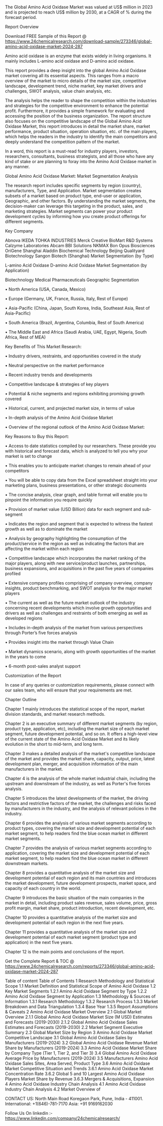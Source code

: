 The Global Amino Acid Oxidase Market was valued at US$ million in 2023 and is projected to reach US$ million by 2030, at a CAGR of % during the forecast period.

Report Overview

Download FREE Sample of this Report @ https://www.24chemicalresearch.com/download-sample/273346/global-amino-acid-oxidase-market-2024-287

Amino acid oxidase is an enzyme that exists widely in living organisms. It mainly includes L-amino acid oxidase and D-amino acid oxidase.

This report provides a deep insight into the global Amino Acid Oxidase market covering all its essential aspects. This ranges from a macro overview of the market to micro details of the market size, competitive landscape, development trend, niche market, key market drivers and challenges, SWOT analysis, value chain analysis, etc.

The analysis helps the reader to shape the competition within the industries and strategies for the competitive environment to enhance the potential profit. Furthermore, it provides a simple framework for evaluating and accessing the position of the business organization. The report structure also focuses on the competitive landscape of the Global Amino Acid Oxidase Market, this report introduces in detail the market share, market performance, product situation, operation situation, etc. of the main players, which helps the readers in the industry to identify the main competitors and deeply understand the competition pattern of the market.

In a word, this report is a must-read for industry players, investors, researchers, consultants, business strategists, and all those who have any kind of stake or are planning to foray into the Amino Acid Oxidase market in any manner.

Global Amino Acid Oxidase Market: Market Segmentation Analysis

The research report includes specific segments by region (country), manufacturers, Type, and Application. Market segmentation creates subsets of a market based on product type, end-user or application, Geographic, and other factors. By understanding the market segments, the decision-maker can leverage this targeting in the product, sales, and marketing strategies. Market segments can power your product development cycles by informing how you create product offerings for different segments.

Key Company

Abnova
IKEDA TOHKA INDUSTRIES
Merck
Creative BioMart
R&D Systems
Calzyme Laboratories
Abcam
BBI Solutions
NKMAX
Bon Opus Biosciences
OriGene
Shanghai Aladdin Biochemical Technology
Beijing Qualityard Biotechnology
Sangon Biotech (Shanghai)
Market Segmentation (by Type)

L-amino Acid Oxidase
D-amino Acid Oxidase
Market Segmentation (by Application)

Biotechnology
Medical Pharmaceuticals
Geographic Segmentation

• North America (USA, Canada, Mexico)

• Europe (Germany, UK, France, Russia, Italy, Rest of Europe)

• Asia-Pacific (China, Japan, South Korea, India, Southeast Asia, Rest of Asia-Pacific)

• South America (Brazil, Argentina, Columbia, Rest of South America)

• The Middle East and Africa (Saudi Arabia, UAE, Egypt, Nigeria, South Africa, Rest of MEA)

Key Benefits of This Market Research:

• Industry drivers, restraints, and opportunities covered in the study

• Neutral perspective on the market performance

• Recent industry trends and developments

• Competitive landscape & strategies of key players

• Potential & niche segments and regions exhibiting promising growth covered

• Historical, current, and projected market size, in terms of value

• In-depth analysis of the Amino Acid Oxidase Market

• Overview of the regional outlook of the Amino Acid Oxidase Market:

Key Reasons to Buy this Report:

• Access to date statistics compiled by our researchers. These provide you with historical and forecast data, which is analyzed to tell you why your market is set to change

• This enables you to anticipate market changes to remain ahead of your competitors

• You will be able to copy data from the Excel spreadsheet straight into your marketing plans, business presentations, or other strategic documents

• The concise analysis, clear graph, and table format will enable you to pinpoint the information you require quickly

• Provision of market value (USD Billion) data for each segment and sub-segment

• Indicates the region and segment that is expected to witness the fastest growth as well as to dominate the market

• Analysis by geography highlighting the consumption of the product/service in the region as well as indicating the factors that are affecting the market within each region

• Competitive landscape which incorporates the market ranking of the major players, along with new service/product launches, partnerships, business expansions, and acquisitions in the past five years of companies profiled

• Extensive company profiles comprising of company overview, company insights, product benchmarking, and SWOT analysis for the major market players

• The current as well as the future market outlook of the industry concerning recent developments which involve growth opportunities and drivers as well as challenges and restraints of both emerging as well as developed regions

• Includes in-depth analysis of the market from various perspectives through Porter’s five forces analysis

• Provides insight into the market through Value Chain

• Market dynamics scenario, along with growth opportunities of the market in the years to come

• 6-month post-sales analyst support

Customization of the Report

In case of any queries or customization requirements, please connect with our sales team, who will ensure that your requirements are met.

Chapter Outline

Chapter 1 mainly introduces the statistical scope of the report, market division standards, and market research methods.

Chapter 2 is an executive summary of different market segments (by region, product type, application, etc), including the market size of each market segment, future development potential, and so on. It offers a high-level view of the current state of the Amino Acid Oxidase Market and its likely evolution in the short to mid-term, and long term.

Chapter 3 makes a detailed analysis of the market's competitive landscape of the market and provides the market share, capacity, output, price, latest development plan, merger, and acquisition information of the main manufacturers in the market.

Chapter 4 is the analysis of the whole market industrial chain, including the upstream and downstream of the industry, as well as Porter's five forces analysis.

Chapter 5 introduces the latest developments of the market, the driving factors and restrictive factors of the market, the challenges and risks faced by manufacturers in the industry, and the analysis of relevant policies in the industry.

Chapter 6 provides the analysis of various market segments according to product types, covering the market size and development potential of each market segment, to help readers find the blue ocean market in different market segments.

Chapter 7 provides the analysis of various market segments according to application, covering the market size and development potential of each market segment, to help readers find the blue ocean market in different downstream markets.

Chapter 8 provides a quantitative analysis of the market size and development potential of each region and its main countries and introduces the market development, future development prospects, market space, and capacity of each country in the world.

Chapter 9 introduces the basic situation of the main companies in the market in detail, including product sales revenue, sales volume, price, gross profit margin, market share, product introduction, recent development, etc.

Chapter 10 provides a quantitative analysis of the market size and development potential of each region in the next five years.

Chapter 11 provides a quantitative analysis of the market size and development potential of each market segment (product type and application) in the next five years.

Chapter 12 is the main points and conclusions of the report.

Get the Complete Report & TOC @ https://www.24chemicalresearch.com/reports/273346/global-amino-acid-oxidase-market-2024-287

Table of content
Table of Contents
1 Research Methodology and Statistical Scope
1.1 Market Definition and Statistical Scope of Amino Acid Oxidase
1.2 Key Market Segments
1.2.1 Amino Acid Oxidase Segment by Type
1.2.2 Amino Acid Oxidase Segment by Application
1.3 Methodology & Sources of Information
1.3.1 Research Methodology
1.3.2 Research Process
1.3.3 Market Breakdown and Data Triangulation
1.3.4 Base Year
1.3.5 Report Assumptions & Caveats
2 Amino Acid Oxidase Market Overview
2.1 Global Market Overview
2.1.1 Global Amino Acid Oxidase Market Size (M USD) Estimates and Forecasts (2019-2030)
2.1.2 Global Amino Acid Oxidase Sales Estimates and Forecasts (2019-2030)
2.2 Market Segment Executive Summary
2.3 Global Market Size by Region
3 Amino Acid Oxidase Market Competitive Landscape
3.1 Global Amino Acid Oxidase Sales by Manufacturers (2019-2024)
3.2 Global Amino Acid Oxidase Revenue Market Share by Manufacturers (2019-2024)
3.3 Amino Acid Oxidase Market Share by Company Type (Tier 1, Tier 2, and Tier 3)
3.4 Global Amino Acid Oxidase Average Price by Manufacturers (2019-2024)
3.5 Manufacturers Amino Acid Oxidase Sales Sites, Area Served, Product Type
3.6 Amino Acid Oxidase Market Competitive Situation and Trends
3.6.1 Amino Acid Oxidase Market Concentration Rate
3.6.2 Global 5 and 10 Largest Amino Acid Oxidase Players Market Share by Revenue
3.6.3 Mergers & Acquisitions, Expansion
4 Amino Acid Oxidase Industry Chain Analysis
4.1 Amino Acid Oxidase Industry Chain Analysis
4.2 Market Overview of

CONTACT US:
North Main Road Koregaon Park, Pune, India - 411001.
International: +1(646)-781-7170
Asia: +91 9169162030

Follow Us On linkedin :- https://www.linkedin.com/company/24chemicalresearch/
